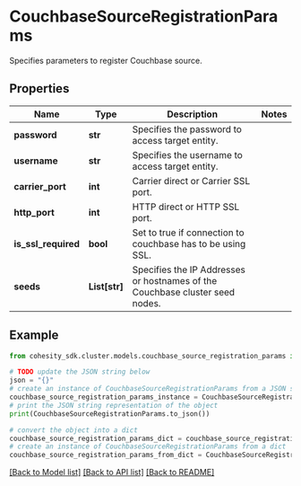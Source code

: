 # CouchbaseSourceRegistrationParams

Specifies parameters to register Couchbase source.

## Properties

Name | Type | Description | Notes
------------ | ------------- | ------------- | -------------
**password** | **str** | Specifies the password to access target entity. | 
**username** | **str** | Specifies the username to access target entity. | 
**carrier_port** | **int** | Carrier direct or Carrier SSL port. | 
**http_port** | **int** | HTTP direct or HTTP SSL port. | 
**is_ssl_required** | **bool** | Set to true if connection to couchbase has to be using SSL. | 
**seeds** | **List[str]** | Specifies the IP Addresses or hostnames of the Couchbase cluster seed nodes. | 

## Example

```python
from cohesity_sdk.cluster.models.couchbase_source_registration_params import CouchbaseSourceRegistrationParams

# TODO update the JSON string below
json = "{}"
# create an instance of CouchbaseSourceRegistrationParams from a JSON string
couchbase_source_registration_params_instance = CouchbaseSourceRegistrationParams.from_json(json)
# print the JSON string representation of the object
print(CouchbaseSourceRegistrationParams.to_json())

# convert the object into a dict
couchbase_source_registration_params_dict = couchbase_source_registration_params_instance.to_dict()
# create an instance of CouchbaseSourceRegistrationParams from a dict
couchbase_source_registration_params_from_dict = CouchbaseSourceRegistrationParams.from_dict(couchbase_source_registration_params_dict)
```
[[Back to Model list]](../README.md#documentation-for-models) [[Back to API list]](../README.md#documentation-for-api-endpoints) [[Back to README]](../README.md)


